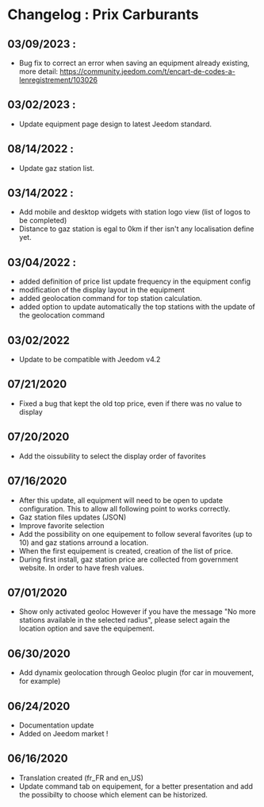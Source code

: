 # Changelog : Prix Carburants

## 03/09/2023 :
 - Bug fix to correct an error when saving an equipment already existing, more detail: https://community.jeedom.com/t/encart-de-codes-a-lenregistrement/103026

## 03/02/2023 :
- Update equipment page design to latest Jeedom standard.

## 08/14/2022 :
- Update gaz station list.

## 03/14/2022 :
- Add mobile and desktop widgets with station logo view (list of logos to be completed)
- Distance to gaz station is egal to 0km if ther isn't any localisation define yet.

## 03/04/2022 :
- added definition of price list update frequency in the equipment config
- modification of the display layout in the equipment
- added geolocation command for top station calculation.
- added option to update automatically the top stations with the update of the geolocation command

## 03/02/2022
- Update to be compatible with Jeedom v4.2

## 07/21/2020
- Fixed a bug that kept the old top price, even if there was no value to display

## 07/20/2020
- Add the oissubility to select the display order of favorites

## 07/16/2020
- After this update, all equipment will need to be open to update configuration. This to allow all following point to works correctly.
- Gaz station files updates (JSON)
- Improve favorite selection
- Add the possibility on one equipement to follow several favorites (up to 10) and gaz stations arround a location.
- When the first equipement is created, creation of the list of price.
- During first install, gaz station price are collected from government website. In order to have fresh values.

## 07/01/2020
- Show only activated geoloc
However if you have the message "No more stations available in the selected radius", please select again the location option and save the equipement.

## 06/30/2020
- Add dynamix geolocation through Geoloc plugin (for car in mouvement, for example)

## 06/24/2020
- Documentation update
- Added on Jeedom market !

## 06/16/2020
- Translation created (fr_FR and en_US)
- Update command tab on equipement, for a better presentation and add the possibilty to choose which element can be historized.
